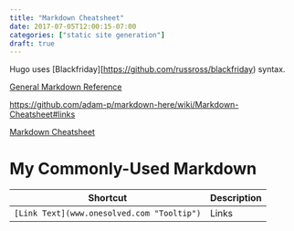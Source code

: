 ```yaml
---
title: "Markdown Cheatsheet"
date: 2017-07-05T12:00:15-07:00
categories: ["static site generation"]
draft: true
---
```


Hugo uses [Blackfriday][https://github.com/russross/blackfriday) syntax.

[General Markdown Reference](https://daringfireball.net/projects/markdown/)

 

https://github.com/adam-p/markdown-here/wiki/Markdown-Cheatsheet#links

[Markdown Cheatsheet](https://github.com/adam-p/markdown-here/wiki/Markdown-Cheatsheet#links)


# My Commonly-Used Markdown


Shortcut | Description
---------|------------
```[Link Text](www.onesolved.com "Tooltip")``` | Links

